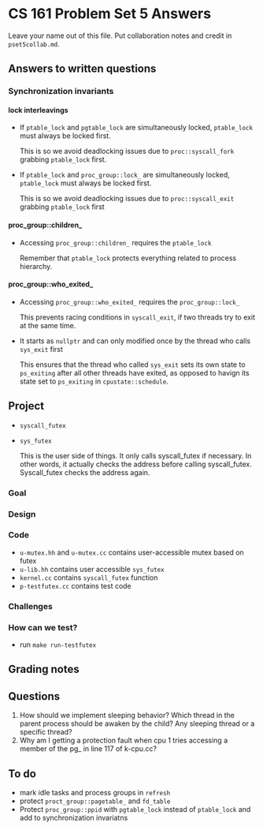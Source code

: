 # CS 161 Problem Set 5 Answers

Leave your name out of this file. Put collaboration notes and credit in
`pset5collab.md`.

## Answers to written questions

### Synchronization invariants

#### lock interleavings

- If `ptable_lock` and `pgtable_lock` are simultaneously locked, `ptable_lock` must always be locked first.

  This is so we avoid deadlocking issues due to `proc::syscall_fork` grabbing `ptable_lock` first.

- If `ptable_lock` and `proc_group::lock_` are simultaneously locked, `ptable_lock` must always be locked first.

  This is so we avoid deadlocking issues due to `proc::syscall_exit` grabbing `ptable_lock` first

#### proc_group::children\_

- Accessing `proc_group::children_` requires the `ptable_lock`

  Remember that `ptable_lock` protects everything related to process hierarchy.

#### proc_group::who_exited\_

- Accessing `proc_group::who_exited_` requires the `proc_group::lock_`

  This prevents racing conditions in `syscall_exit`, if two threads try to exit at the same time.

- It starts as `nullptr` and can only modified once by the thread who calls `sys_exit` first

  This ensures that the thread who called `sys_exit` sets its own state to `ps_exiting` after all other threads have exited, as opposed to havign its state set to `ps_exiting` in `cpustate::schedule`.

## Project

- `syscall_futex`

- `sys_futex`

  This is the user side of things. It only calls syscall_futex if necessary. In other words, it actually checks the address before calling syscall_futex. Syscall_futex checks the address again.

### Goal

### Design

### Code

- `u-mutex.hh` and `u-mutex.cc` contains user-accessible mutex based on futex
- `u-lib.hh` contains user accessible `sys_futex`
- `kernel.cc` contains `syscall_futex` function
- `p-testfutex.cc` contains test code

### Challenges

### How can we test?

- run `make run-testfutex`

## Grading notes

## Questions

1. How should we implement sleeping behavior? Which thread in the parent process should be awaken by the child? Any sleeping thread or a specific thread?
2. Why am I getting a protection fault when cpu 1 tries accessing a member of the pg\_ in line 117 of k-cpu.cc?

## To do

- mark idle tasks and process groups in `refresh`
- protect `proct_group::pagetable_` and `fd_table`
- Protect `proc_group::ppid` with `pgtable_lock` instead of `ptable_lock` and add to
  synchronization invariatns
